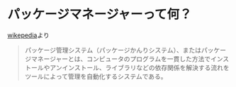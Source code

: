 ---
---
# パッケージマネージャーって何？

[wikepedia](https://ja.wikipedia.org/wiki/%E3%83%91%E3%83%83%E3%82%B1%E3%83%BC%E3%82%B8%E7%AE%A1%E7%90%86%E3%82%B7%E3%82%B9%E3%83%86%E3%83%A0)より
>パッケージ管理システム（パッケージかんりシステム）、またはパッケージマネージャーとは、コンピュータのプログラムを一貫した方法でインストールやアンインストール、ライブラリなどの依存関係を解決する流れをツールによって管理を自動化するシステムである。

